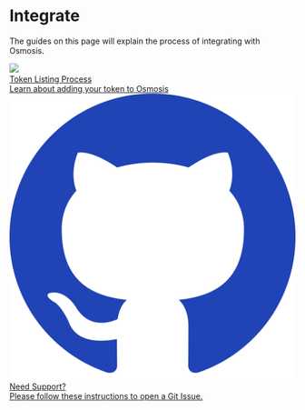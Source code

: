 # Integrate

The guides on this page will explain the process of integrating with Osmosis. 


<div class="cards twoColumn">
  <a href="token-listings.html" class="card">
    <img src="/osmosis/img/osmosis.svg"/>
    <div class="title">
     Token Listing Process
    </div>
    <div class="text">
      Learn about adding your token to Osmosis
    </div>
  </a>
  <a href="/overview/osmo.html#osmo" class="card">
    <img src="../.vuepress/public/img/github.svg"/>
    <div class="title">
      Need Support? 
    </div>
    <div class="text">
      Please follow these instructions to open a Git Issue.
    </div>
  </a>
  
 </div>

